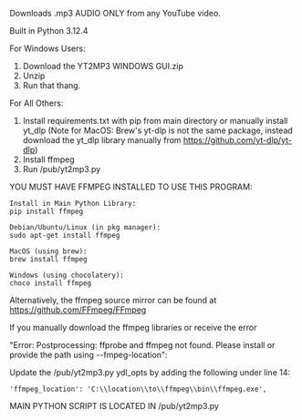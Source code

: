 Downloads .mp3 AUDIO ONLY from any YouTube video. 

Built in Python 3.12.4

For Windows Users: 
1. Download the YT2MP3 WINDOWS GUI.zip
2. Unzip
3. Run that thang.


For All Others: 
1. Install requirements.txt with pip from main directory or manually install yt_dlp (Note for MacOS: Brew's yt-dlp is not the same package, instead download the yt_dlp library manually from https://github.com/yt-dlp/yt-dlp)
3. Install ffmpeg
4. Run /pub/yt2mp3.py


YOU MUST HAVE FFMPEG INSTALLED TO USE THIS PROGRAM: 


    Install in Main Python Library:
    pip install ffmpeg
    
    Debian/Ubuntu/Linux (in pkg manager):
    sudo apt-get install ffmpeg

    MacOS (using brew):
    brew install ffmpeg

    Windows (using chocolatery):
    choco install ffmpeg


Alternatively, the ffmpeg source mirror can be found at https://github.com/FFmpeg/FFmpeg 

If you manually download the ffmpeg libraries or receive the error 

"Error: Postprocessing: ffprobe and ffmpeg not found. Please install or provide the path using --fmpeg-location":

Update the /pub/yt2mp3.py ydl_opts by adding the following under line 14:


    'ffmpeg_location': 'C:\\location\\to\\ffmpeg\\bin\\ffmpeg.exe',


MAIN PYTHON SCRIPT IS LOCATED IN /pub/yt2mp3.py 

